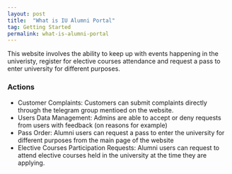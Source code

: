 ```yaml
---
layout: post
title:  "What is IU Alumni Portal"
tag: Getting Started
permalink: what-is-alumni-portal
---
```

This website involves the ability to keep up with events happening in the univeristy, register for elective courses attendance and request a pass to enter university for different purposes.

### Actions
- Customer Complaints: Customers can submit complaints directly through the telegram group mentioed on the website.
- Users Data Management: Admins are able to accept or deny requests from users with feedback (on reasons for example)
- Pass Order: Alumni users can request a pass to enter the university for different purposes from the main page of the website
- Elective Courses Participation Requests: Alumni users can request to attend elective courses held in the university at the time they are applying.